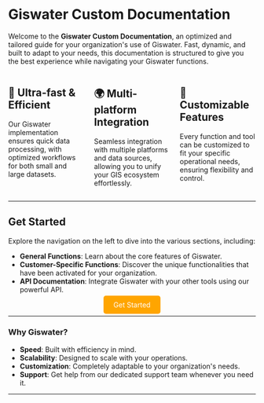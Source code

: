 
<script>
    var style = document.createElement('style');
    style.innerHTML = `
        .wy-nav-content {
            width: 100% !important;
            max-width: 100% !important;
            margin: 0 auto !important;
        }
    `;
    document.head.appendChild(style);
</script>


# Giswater Custom Documentation

Welcome to the **Giswater Custom Documentation**, an optimized and tailored guide for your organization's use of Giswater. Fast, dynamic, and built to adapt to your needs, this documentation is structured to give you the best experience while navigating your Giswater functions.

<div style="display: flex; gap: 20px;">

  <div style="flex: 1;">
    <h2>🚀 Ultra-fast & Efficient</h2>
    <p>Our Giswater implementation ensures quick data processing, with optimized workflows for both small and large datasets.</p>
  </div>
  
  <div style="flex: 1;">
    <h2>🌍 Multi-platform Integration</h2>
    <p>Seamless integration with multiple platforms and data sources, allowing you to unify your GIS ecosystem effortlessly.</p>
  </div>
  
  <div style="flex: 1;">
    <h2>🔧 Customizable Features</h2>
    <p>Every function and tool can be customized to fit your specific operational needs, ensuring flexibility and control.</p>
  </div>

</div>

---

## Get Started

Explore the navigation on the left to dive into the various sections, including:

- **General Functions**: Learn about the core features of Giswater.
- **Customer-Specific Functions**: Discover the unique functionalities that have been activated for your organization.
- **API Documentation**: Integrate Giswater with your other tools using our powerful API.

<div style="text-align: center;">
    <a href="markdownfiles/introduction/Introduction/" style="padding: 10px 20px; background-color: orange; color: white; border-radius: 5px; text-decoration: none;">Get Started</a>
</div>

---

### Why Giswater?

- **Speed**: Built with efficiency in mind.
- **Scalability**: Designed to scale with your operations.
- **Customization**: Completely adaptable to your organization's needs.
- **Support**: Get help from our dedicated support team whenever you need it.

---
